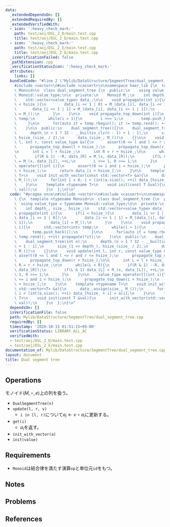 ```yaml
---
data:
  _extendedDependsOn: []
  _extendedRequiredBy: []
  _extendedVerifiedWith:
  - icon: ':heavy_check_mark:'
    path: test/aoj/DSL_2_D/main.test.cpp
    title: test/aoj/DSL_2_D/main.test.cpp
  - icon: ':heavy_check_mark:'
    path: test/aoj/DSL_2_E/main.test.cpp
    title: test/aoj/DSL_2_E/main.test.cpp
  _isVerificationFailed: false
  _pathExtension: cpp
  _verificationStatusIcon: ':heavy_check_mark:'
  attributes:
    links: []
  bundledCode: "#line 2 \"Mylib/DataStructure/SegmentTree/dual_segment_tree.cpp\"\n\
    #include <vector>\n#include <cassert>\n\nnamespace haar_lib {\n  template <typename\
    \ Monoid>\n  class dual_segment_tree {\n  public:\n    using value_type = typename\
    \ Monoid::value_type;\n\n  private:\n    Monoid M_;\n    int depth_, size_, hsize_;\n\
    \    std::vector<value_type> data_;\n\n    void propagate(int i){\n      if(i\
    \ < hsize_){\n        data_[i << 1 | 0] = M_(data_[i], data_[i << 1 | 0]);\n \
    \       data_[i << 1 | 1] = M_(data_[i], data_[i << 1 | 1]);\n        data_[i]\
    \ = M_();\n      }\n    }\n\n    void propagate_top_down(int i){\n      std::vector<int>\
    \ temp;\n      while(i > 1){\n        i >>= 1;\n        temp.push_back(i);\n \
    \     }\n\n      for(auto it = temp.rbegin(); it != temp.rend(); ++it) propagate(*it);\n\
    \    }\n\n  public:\n    dual_segment_tree(){}\n    dual_segment_tree(int n):\n\
    \      depth_(n > 1 ? 32 - __builtin_clz(n - 1) + 1 : 1),\n      size_(1 << depth_),\
    \ hsize_(size_ / 2),\n      data_(size_, M_())\n    {}\n\n    void update(int\
    \ l, int r, const value_type &x){\n      assert(0 <= l and l <= r and r <= hsize_);\n\
    \      propagate_top_down(l + hsize_);\n      propagate_top_down(r + hsize_);\n\
    \n      int L = l + hsize_;\n      int R = r + hsize_;\n\n      while(L < R){\n\
    \        if(R & 1) --R, data_[R] = M_(x, data_[R]);\n        if(L & 1) data_[L]\
    \ = M_(x, data_[L]), ++L;\n        L >>= 1, R >>= 1;\n      }\n    }\n\n    value_type\
    \ operator[](int i){\n      assert(0 <= i and i < hsize_);\n      propagate_top_down(i\
    \ + hsize_);\n      return data_[i + hsize_];\n    }\n\n    template <typename\
    \ T>\n    void init_with_vector(const std::vector<T> &a){\n      data_.assign(size_,\
    \ M_());\n      for(int i = 0; i < (int)a.size(); ++i) data_[hsize_ + i] = a[i];\n\
    \    }\n\n    template <typename T>\n    void init(const T &val){\n      init_with_vector(std::vector<value_type>(hsize_,\
    \ val));\n    }\n  };\n}\n"
  code: "#pragma once\n#include <vector>\n#include <cassert>\n\nnamespace haar_lib\
    \ {\n  template <typename Monoid>\n  class dual_segment_tree {\n  public:\n  \
    \  using value_type = typename Monoid::value_type;\n\n  private:\n    Monoid M_;\n\
    \    int depth_, size_, hsize_;\n    std::vector<value_type> data_;\n\n    void\
    \ propagate(int i){\n      if(i < hsize_){\n        data_[i << 1 | 0] = M_(data_[i],\
    \ data_[i << 1 | 0]);\n        data_[i << 1 | 1] = M_(data_[i], data_[i << 1 |\
    \ 1]);\n        data_[i] = M_();\n      }\n    }\n\n    void propagate_top_down(int\
    \ i){\n      std::vector<int> temp;\n      while(i > 1){\n        i >>= 1;\n \
    \       temp.push_back(i);\n      }\n\n      for(auto it = temp.rbegin(); it !=\
    \ temp.rend(); ++it) propagate(*it);\n    }\n\n  public:\n    dual_segment_tree(){}\n\
    \    dual_segment_tree(int n):\n      depth_(n > 1 ? 32 - __builtin_clz(n - 1)\
    \ + 1 : 1),\n      size_(1 << depth_), hsize_(size_ / 2),\n      data_(size_,\
    \ M_())\n    {}\n\n    void update(int l, int r, const value_type &x){\n     \
    \ assert(0 <= l and l <= r and r <= hsize_);\n      propagate_top_down(l + hsize_);\n\
    \      propagate_top_down(r + hsize_);\n\n      int L = l + hsize_;\n      int\
    \ R = r + hsize_;\n\n      while(L < R){\n        if(R & 1) --R, data_[R] = M_(x,\
    \ data_[R]);\n        if(L & 1) data_[L] = M_(x, data_[L]), ++L;\n        L >>=\
    \ 1, R >>= 1;\n      }\n    }\n\n    value_type operator[](int i){\n      assert(0\
    \ <= i and i < hsize_);\n      propagate_top_down(i + hsize_);\n      return data_[i\
    \ + hsize_];\n    }\n\n    template <typename T>\n    void init_with_vector(const\
    \ std::vector<T> &a){\n      data_.assign(size_, M_());\n      for(int i = 0;\
    \ i < (int)a.size(); ++i) data_[hsize_ + i] = a[i];\n    }\n\n    template <typename\
    \ T>\n    void init(const T &val){\n      init_with_vector(std::vector<value_type>(hsize_,\
    \ val));\n    }\n  };\n}\n"
  dependsOn: []
  isVerificationFile: false
  path: Mylib/DataStructure/SegmentTree/dual_segment_tree.cpp
  requiredBy: []
  timestamp: '2020-10-15 01:51:15+09:00'
  verificationStatus: LIBRARY_ALL_AC
  verifiedWith:
  - test/aoj/DSL_2_D/main.test.cpp
  - test/aoj/DSL_2_E/main.test.cpp
documentation_of: Mylib/DataStructure/SegmentTree/dual_segment_tree.cpp
layout: document
title: Dual segment tree
---
```


## Operations
モノイド$(M, \circ, e)$上の列を扱う。
- `DualSegmentTree(n)`
- `update(l, r, v)`
	- `i in [l, r)`について$a_i \leftarrow v \circ a_i$に更新する。
- `get(i)`
	- $a_i$を返す。
- `init_with_vector(a)`
- `init(value)`

## Requirements

- `Monoid`は結合律を満たす演算`op`と単位元`id`をもつ。

## Notes

## Problems

## References

